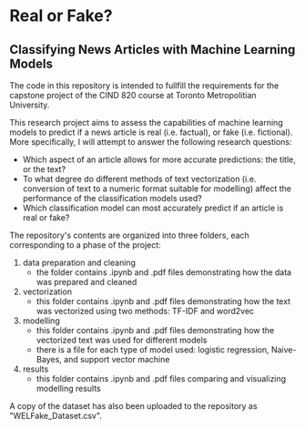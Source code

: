 # Real or Fake?
## Classifying News Articles with Machine Learning Models

The code in this repository is intended to fullfill the requirements for the capstone project of the CIND 820 course at Toronto Metropolitian University. 

This research project aims to assess the capabilities of machine learning models to predict if a news article is real (i.e. factual), or fake (i.e. fictional). More specifically, I will attempt to answer the following research questions:
- Which aspect of an article allows for more accurate predictions: the title, or the text?
- To what degree do different methods of text vectorization (i.e. conversion of text to a numeric format suitable for modelling) affect the performance of the classification models used?
- Which classification model can most accurately predict if an article is real or fake?

The repository's contents are organized into three folders, each corresponding to a phase of the project:
1.  data preparation and cleaning
    * the folder contains .ipynb and .pdf files demonstrating how the data was prepared and cleaned
2. vectorization
    * this folder contains .ipynb and .pdf files demonstrating how the text was vectorized using two methods: TF-IDF and word2vec   
3.  modelling
    *  this folder contains .ipynb and .pdf files demonstrating how the vectorized text was used for different models
    *  there is a file for each type of model used: logistic regression, Naive-Bayes, and support vector machine
4. results
    * this folder contains .ipynb and .pdf files comparing and visualizing modelling results

A copy of the dataset has also been uploaded to the repository as "WELFake_Dataset.csv".

